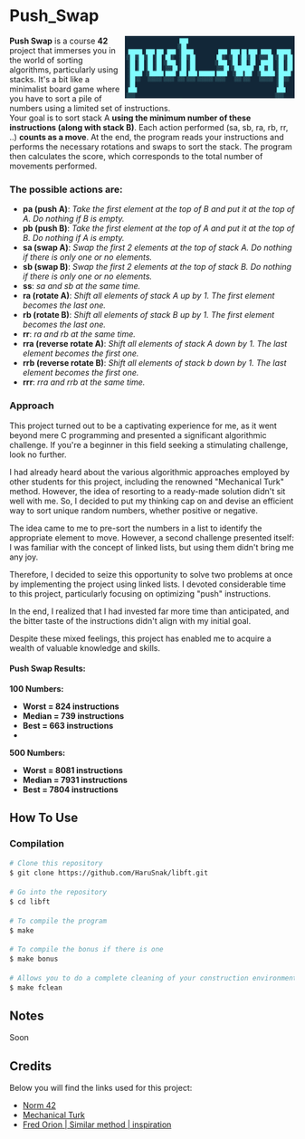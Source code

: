 # Push_Swap

<img src="https://raw.githubusercontent.com/ridaelfagrouch/push_swap_42/main/assets/push_swap.png" align="right"
     alt="libft" width="300" height="110">

**Push Swap** is a course **42** project that immerses you in the world of sorting algorithms, particularly using stacks. It's a bit like a minimalist board game where you have to sort a pile of numbers using a limited set of instructions.<br>
Your goal is to sort stack A **using the minimum number of these instructions (along with stack B)**. Each action performed (sa, sb, ra, rb, rr, ..) **counts as a move**. At the end, the program reads your instructions and performs the necessary rotations and swaps to sort the stack. The program then calculates the score, which corresponds to the total number of movements performed.<br>

### **The possible actions are:**

* **pa (push A)**: *Take the first element at the top of B and put it at the top of A. Do nothing if B is empty.*
* **pb (push B)**: *Take the first element at the top of A and put it at the top of B. Do nothing if A is empty.*
* **sa (swap A)**: *Swap the first 2 elements at the top of stack A. Do nothing if there is only one or no elements.*
* **sb (swap B)**: *Swap the first 2 elements at the top of stack B. Do nothing if there is only one or no elements.*
* **ss**: *sa and sb at the same time.*
* **ra (rotate A)**: *Shift all elements of stack A up by 1. The first element becomes the last one.*
* **rb (rotate B)**: *Shift all elements of stack B up by 1. The first element becomes the last one.*
* **rr**: *ra and rb at the same time.*
* **rra (reverse rotate A)**: *Shift all elements of stack A down by 1. The last element becomes the first one.*
* **rrb (reverse rotate B)**: *Shift all elements of stack b down by 1. The last element becomes the first one.*
* **rrr**: *rra and rrb at the same time.*

### **Approach**

This project turned out to be a captivating experience for me, as it went beyond mere C programming and presented a significant algorithmic challenge. If you're a beginner in this field seeking a stimulating challenge, look no further.<br>

I had already heard about the various algorithmic approaches employed by other students for this project, including the renowned "Mechanical Turk" method. However, the idea of resorting to a ready-made solution didn't sit well with me. So, I decided to put my thinking cap on and devise an efficient way to sort unique random numbers, whether positive or negative.<br>

The idea came to me to pre-sort the numbers in a list to identify the appropriate element to move. However, a second challenge presented itself: I was familiar with the concept of linked lists, but using them didn't bring me any joy.<br>

Therefore, I decided to seize this opportunity to solve two problems at once by implementing the project using linked lists. I devoted considerable time to this project, particularly focusing on optimizing "push" instructions.<br>

In the end, I realized that I had invested far more time than anticipated, and the bitter taste of the instructions didn't align with my initial goal.<br>

Despite these mixed feelings, this project has enabled me to acquire a wealth of valuable knowledge and skills.<br>

#### **Push Swap Results:**

**100 Numbers:**

* **Worst = 824 instructions**
* **Median = 739 instructions**
* **Best = 663 instructions**
* 
**500 Numbers:**

* **Worst = 8081 instructions**
* **Median = 7931 instructions**
* **Best = 7804 instructions**

## How To Use

### **Compilation**

```bash
# Clone this repository
$ git clone https://github.com/HaruSnak/libft.git

# Go into the repository
$ cd libft

# To compile the program
$ make

# To compile the bonus if there is one
$ make bonus

# Allows you to do a complete cleaning of your construction environment
$ make fclean
```

## Notes

Soon
<!--<p align="left">
    <img src="https://image.noelshack.com/fichiers/2024/11/2/1710270009-125.png"
         alt="Sponsored by Evil Martians" width="216" height="164">
</p>-->



## Credits

Below you will find the links used for this project:

- [Norm 42](https://cdn.intra.42.fr/pdf/pdf/960/norme.en.pdf)
- [Mechanical Turk](https://en.wikipedia.org/wiki/Amazon_Mechanical_Turk)
- [Fred Orion | Similar method | inspiration](https://www.youtube.com/watch?v=2aMrmWOgLvU)
